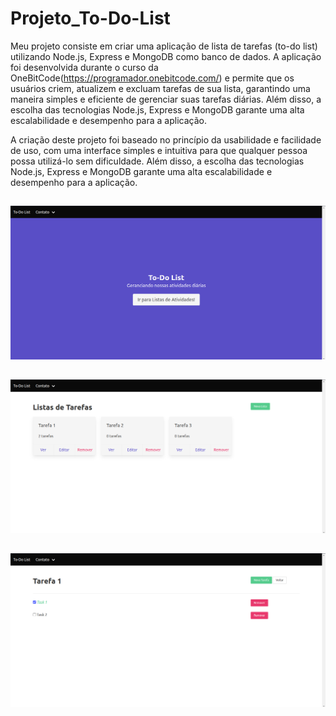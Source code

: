# Projeto_To-Do-List

Meu projeto consiste em criar uma aplicação de lista de tarefas (to-do list) utilizando Node.js, Express e MongoDB como banco de dados. A aplicação foi desenvolvida durante o curso da OneBitCode(https://programador.onebitcode.com/) e permite que os usuários criem, atualizem e excluam tarefas de sua lista, garantindo uma maneira simples e eficiente de gerenciar suas tarefas diárias. Além disso, a escolha das tecnologias Node.js, Express e MongoDB garante uma alta escalabilidade e desempenho para a aplicação.

A criação deste projeto foi baseado no princípio da usabilidade e facilidade de uso, com uma interface simples e intuitiva para que qualquer pessoa possa utilizá-lo sem dificuldade. Além disso, a escolha das tecnologias Node.js, Express e MongoDB garante uma alta escalabilidade e desempenho para a aplicação.

##

![](https://github.com/Ally-Matias/Projeto_To-Do-List/blob/main/To-Do-List/img/Screenshot%20from%202023-01-14%2017-55-37.png)

##

![](https://github.com/Ally-Matias/Projeto_To-Do-List/blob/main/To-Do-List/img/Screenshot%20from%202023-01-14%2017-57-00.png)

##

![](https://github.com/Ally-Matias/Projeto_To-Do-List/blob/main/To-Do-List/img/Screenshot%20from%202023-01-14%2017-57-08.png)
